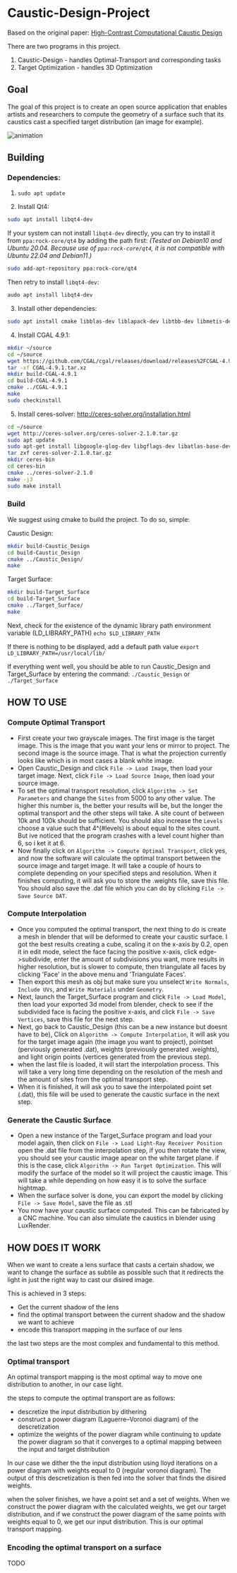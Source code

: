 # Caustic-Design-Project
Based on the original paper: [High-Contrast Computational Caustic Design](https://taiya.github.io/pubs/schwartzburg2014caustics.pdf)

There are two programs in this project.

 1.  Caustic-Design - handles Optimal-Transport and corresponding tasks
 2.  Target Optimization - handles 3D Optimization

## Goal
The goal of this project is to create an open source application that enables artists and researchers to compute the geometry of a surface such that its caustics cast a specified target distribution (an image for example).

![animation](./animation.gif)

## Building

### Dependencies:

1. `sudo apt update`

2. Install Qt4:

```sh
sudo apt install libqt4-dev
```

If your system can not install `libqt4-dev` directly, you can try to install it from `ppa:rock-core/qt4` by adding the path first:
*(Tested on Debian10 and Ubuntu 20.04. Because use of `ppa:rock-core/qt4`, it is not compatible with Ubuntu 22.04 and Debian11.)*

```sh
sudo add-apt-repository ppa:rock-core/qt4
```

Then retry to install `libqt4-dev`:

```sh
audo apt install libqt4-dev
```

3. Install other dependencies:

```sh
sudo apt install cmake libblas-dev liblapack-dev libtbb-dev libmetis-dev build-essential libsuitesparse-dev liblbfgs-dev libtinyxml-dev libgmp3-dev libmpc-dev libboost-all-dev libglew-dev libsoil-dev libassimp-dev checkinstall
```

4. Install CGAL 4.9.1:

```sh
mkdir ~/source
cd ~/source
wget https://github.com/CGAL/cgal/releases/download/releases%2FCGAL-4.9.1/CGAL-4.9.1.tar.xz
tar -xf CGAL-4.9.1.tar.xz
mkdir build-CGAL-4.9.1
cd build-CGAL-4.9.1
cmake ../CGAL-4.9.1
make
sudo checkinstall
```

5. Install ceres-solver: http://ceres-solver.org/installation.html

```sh
cd ~/source
wget http://ceres-solver.org/ceres-solver-2.1.0.tar.gz
sudo apt update
sudo apt-get install libgoogle-glog-dev libgflags-dev libatlas-base-dev libeigen3-dev libsuitesparse-dev
tar zxf ceres-solver-2.1.0.tar.gz
mkdir ceres-bin
cd ceres-bin
cmake ../ceres-solver-2.1.0
make -j3
sudo make install
```

### Build
We suggest using cmake to build the project. To do so, simple:

Caustic Design:

```sh
mkdir build-Caustic_Design
cd build-Caustic_Design
cmake ../Caustic_Design/
make
```

Target Surface:

```sh
mkdir build-Target_Surface
cd build-Target_Surface
cmake ../Target_Surface/
make
```

Next, check for the existence of the dynamic library path environment variable (LD_LIBRARY_PATH)
`echo $LD_LIBRARY_PATH`

If there is nothing to be displayed, add a default path value
`export LD_LIBRARY_PATH=/usr/local/lib/`

If everything went well, you should be able to run Caustic_Design and Target_Surface by entering the command:
`./Caustic_Design`
or
`./Target_Surface`

## HOW TO USE
### Compute Optimal Transport
- First create your two grayscale images. The first image is the target image. This is the image that you want your lens or mirror to project. The second image is the source image. That is what the projection currently looks like which is in most cases a blank white image.
- Open Caustic_Design and click `File -> Load Image`, then load your target image. Next, click `File -> Load Source Image`, then load your source image.
- To set the optimal transport resolution, click `Algorithm -> Set Parameters` and change the `Sites` from 5000 to any other value. The higher this number is, the better your results will be, but the longer the optimal transport and the other steps will take. A site count of between 10k and 100k should be sufficient. You should also increase the `Levels` choose a value such that 4^(#levels) is about equal to the sites count. But ive noticed that the program crashes with a level count higher than 6, so i ket it at 6.
- Now finally click on `Algorithm -> Compute Optimal Transport`, click yes, and now the software will calculate the optimal transport between the source image and target image. It will take a couple of hours to complete depending on your specified steps and resolution. When it finishes computing, it will ask you to store the .weights file, save this file. You should also save the .dat file which you can do by clicking `File -> Save Source DAT`.

### Compute Interpolation
- Once you computed the optimal transport, the next thing to do is create a mesh in blender that will be deformed to create your caustic surface. I got the best results creating a cube, scaling it on the x-axis by 0.2, open it in edit mode, select the face facing the positive x-axis, click edge->subdivide, enter the amount of subdivisions you want, more results in higher resolution, but is slower to compute, then triangulate all faces by clicking 'Face' in the above menu and 'Triangulate Faces'.
- Then export this mesh as obj but make sure you unselect `Write Normals`, `Include UVs`, and `Write Materials` under `Geometry`.
- Next, launch the Target_Surface program and click `File -> Load Model`, then load your exported 3d model from blender, check to see if the subdivided face is facing the positive x-axis, and click `File -> Save Vertices`, save this file for the next step.
- Next, go back to Caustic_Design (this can be a new instance but doesnt have to be), Click on `Algorithm -> Compute Interpolation`, it will ask you for the target image again (the image you want to project), pointset (perviously generated .dat), weights (previously generated .weights), and light origin points (vertices generated from the previous step).
- when the last file is loaded, it will start the interpolation process. This will take a very long time depending on the resolution of the mesh and the amount of sites from the optimal transport step.
- When it is finished, it will ask you to save the interpolated point set (.dat), this file will be used to generate the caustic surface in the next step.

### Generate the Caustic Surface
- Open a new instance of the Target_Surface program and load your model again, then click on `File -> Load Light-Ray Receiver Position` open the .dat file from the interpolation step, if you then rotate the view, you should see your caustic image apear on the white target plane. if this is the case, click `Algorithm -> Run Target Optimization`. This will modify the surface of the model so it will project the caustic image. This will take a while depending on how easy it is to solve the surface hightmap.
- When the surface solver is done, you can export the model by clicking `File -> Save Model`, save the file as .stl
- You now have your caustic surface computed. This can be fabricated by a CNC machine. You can also simulate the caustics in blender using LuxRender.

## HOW DOES IT WORK
When we want to create a lens surface that casts a certain shadow, we want to change the surface as subtile as possible such that it redirects the light in just the right way to cast our disired image.

This is achieved in 3 steps:
- Get the current shadow of the lens
- find the optimal transport between the current shadow and the shadow we want to achieve
- encode this transport mapping in the surface of our lens

the last two steps are the most complex and fundamental to this method.

### Optimal transport
An optimal transport mapping is the most optimal way to move one distribution to another, in our case light.

the steps to compute the optimal transport are as follows:
- descretize the input distribution by dithering
- construct a power diagram (Laguerre–Voronoi diagram) of the descretization
- optimize the weights of the power diagram while continuing to update the power diagram so that it converges to a optimal mapping between the input and target distribution

In our case we dither the the input distribution using lloyd iterations on a power diagram with weights equal to 0 (regular voronoi diagram). The output of this descretization is then fed into the solver that finds the disired weights. 

when the solver finishes, we have a point set and a set of weights. When we construct the power diagram with the calculated weights, we get our target distribution, and if we construct the power diagram of the same points with weights equal to 0, we get our input distribution. This is our optimal transport mapping.

### Encoding the optimal transport on a surface
TODO

